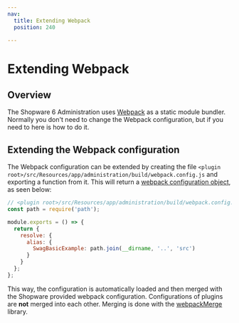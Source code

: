 ```yaml
---
nav:
  title: Extending Webpack
  position: 240

---
```


# Extending Webpack

## Overview

The Shopware 6 Administration uses [Webpack](https://webpack.js.org/) as a static module bundler. Normally you don't need to change the Webpack configuration, but if you need to here is how to do it.

## Extending the Webpack configuration

The Webpack configuration can be extended by creating the file `<plugin root>/src/Resources/app/administration/build/webpack.config.js` and exporting a function from it. This will return a [webpack configuration object](https://webpack.js.org/configuration/), as seen below:

```javascript
// <plugin root>/src/Resources/app/administration/build/webpack.config.js
const path = require('path');

module.exports = () => {
  return {
    resolve: {
      alias: {
        SwagBasicExample: path.join(__dirname, '..', 'src')
      }
    }
  };
};
```

This way, the configuration is automatically loaded and then merged with the Shopware provided webpack configuration. Configurations of plugins are **not** merged into each other. Merging is done with the [webpackMerge](https://github.com/survivejs/webpack-merge) library.
